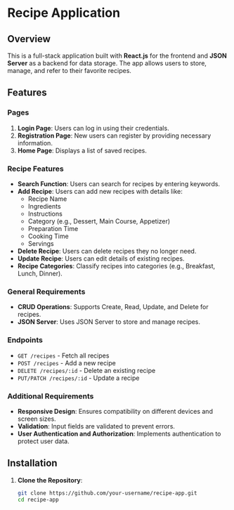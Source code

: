 # Recipe Application
## Overview
This is a full-stack application built with **React.js** for the frontend and **JSON Server** as a backend for data storage. The app allows users to store, manage, and refer to their favorite recipes.
## Features
### Pages
1. **Login Page**: Users can log in using their credentials.
2. **Registration Page**: New users can register by providing necessary information.
3. **Home Page**: Displays a list of saved recipes.
### Recipe Features
- **Search Function**: Users can search for recipes by entering keywords.
- **Add Recipe**: Users can add new recipes with details like:
  - Recipe Name
  - Ingredients
  - Instructions
  - Category (e.g., Dessert, Main Course, Appetizer)
  - Preparation Time
  - Cooking Time
  - Servings
- **Delete Recipe**: Users can delete recipes they no longer need.
- **Update Recipe**: Users can edit details of existing recipes.
- **Recipe Categories**: Classify recipes into categories (e.g., Breakfast, Lunch, Dinner).
### General Requirements
- **CRUD Operations**: Supports Create, Read, Update, and Delete for recipes.
- **JSON Server**: Uses JSON Server to store and manage recipes.
### Endpoints
- `GET /recipes` - Fetch all recipes
- `POST /recipes` - Add a new recipe
- `DELETE /recipes/:id` - Delete an existing recipe
- `PUT/PATCH /recipes/:id` - Update a recipe
### Additional Requirements
- **Responsive Design**: Ensures compatibility on different devices and screen sizes.
- **Validation**: Input fields are validated to prevent errors.
- **User Authentication and Authorization**: Implements authentication to protect user data.
## Installation
1. **Clone the Repository**:
   ```bash
   git clone https://github.com/your-username/recipe-app.git
   cd recipe-app